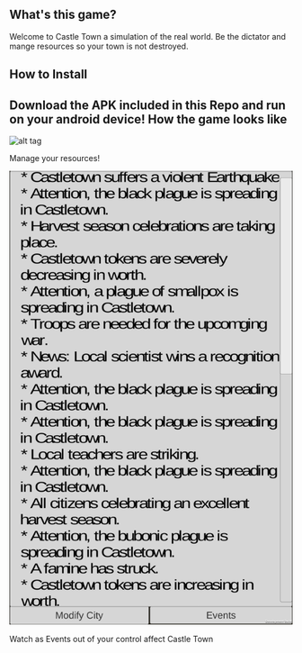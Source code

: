 What's this game?
-----------------------
Welcome to Castle Town a simulation of the real world. Be the dictator and mange resources so your town is not destroyed.

How to Install
-----------------------------
Download the APK included in this Repo and run on your android device!
How the game looks like
--------------------------
![alt tag](https://raw.https://gitlab.cas.mcmaster.ca/chaneh/Castle-Town/branch/path/to/Model.png)

Manage your resources!

![Alt text](Event.png?raw=true "Events View")

Watch as Events out of your control affect Castle Town
